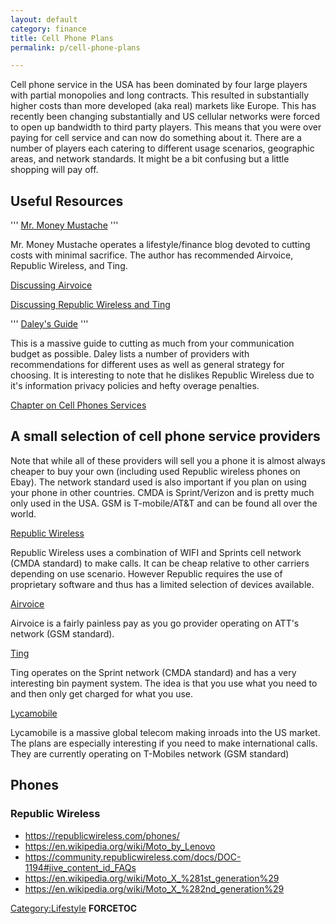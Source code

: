 ```yaml
---
layout: default
category: finance
title: Cell Phone Plans
permalink: p/cell-phone-plans

---
```


Cell phone service in the USA has been dominated by four large players with partial monopolies and long contracts. This resulted in substantially higher costs than more developed (aka real) markets like Europe. This has recently been changing substantially and US cellular networks were forced to open up bandwidth to third party players. This means that you were over paying for cell service and can now do something about it. There are a number of players each catering to different usage scenarios, geographic areas, and network standards. It might be a bit confusing but a little shopping will pay off.

Useful Resources
----------------

''' [Mr. Money Mustache](http://www.mrmoneymustache.com) '''

Mr. Money Mustache operates a lifestyle/finance blog devoted to cutting costs with minimal sacrifice. The author has recommended Airvoice, Republic Wireless, and Ting.

[Discussing Airvoice](http://www.mrmoneymustache.com/2012/10/11/our-new-10-00-per-month-iphone-plans/)

[Discussing Republic Wireless and Ting](http://www.mrmoneymustache.com/2013/11/16/republic-wireless-old-phone-new-phone-and-a-tempting-competitor/)

''' [Daley's Guide](http://www.techmeshugana.com/theguide) '''

This is a massive guide to cutting as much from your communication budget as possible. Daley lists a number of providers with recommendations for different uses as well as general strategy for choosing. It is interesting to note that he dislikes Republic Wireless due to it's information privacy policies and hefty overage penalties.

[Chapter on Cell Phones Services](http://www.techmeshugana.com/theguide/cellular-providers/)

A small selection of cell phone service providers
-------------------------------------------------

Note that while all of these providers will sell you a phone it is almost always cheaper to buy your own (including used Republic wireless phones on Ebay). The network standard used is also important if you plan on using your phone in other countries. CMDA is Sprint/Verizon and is pretty much only used in the USA. GSM is T-mobile/AT&T and can be found all over the world.

[Republic Wireless](https://republicwireless.com/)

Republic Wireless uses a combination of WIFI and Sprints cell network (CMDA standard) to make calls. It can be cheap relative to other carriers depending on use scenario. However Republic requires the use of proprietary software and thus has a limited selection of devices available.

[Airvoice](https://www.airvoicewireless.com)

Airvoice is a fairly painless pay as you go provider operating on ATT's network (GSM standard).

[Ting](https://ting.com/)

Ting operates on the Sprint network (CMDA standard) and has a very interesting bin payment system. The idea is that you use what you need to and then only get charged for what you use.

[Lycamobile](http://www.lycamobile.co.uk/en/)

Lycamobile is a massive global telecom making inroads into the US market. The plans are especially interesting if you need to make international calls. They are currently operating on T-Mobiles network (GSM standard)

Phones
------

### Republic Wireless

-   <https://republicwireless.com/phones/>
-   <https://en.wikipedia.org/wiki/Moto_by_Lenovo>
-   <https://community.republicwireless.com/docs/DOC-1194#jive_content_id_FAQs>
-   <https://en.wikipedia.org/wiki/Moto_X_%281st_generation%29>
-   <https://en.wikipedia.org/wiki/Moto_X_%282nd_generation%29>

[Category:Lifestyle](/Category:Lifestyle "wikilink") __FORCETOC__
